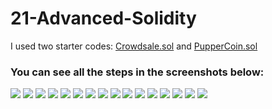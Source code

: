 # 21-Advanced-Solidity

I used two starter codes: [Crowdsale.sol](https://github.com/arzuisiktopbas/21-Advanced-Solidity/blob/main/Crowdsale.sol) and [PupperCoin.sol](PupperCoin.sol)

### You can see all the steps in the screenshots below:

![](https://github.com/arzuisiktopbas/21-Advanced-Solidity/blob/main/images/01.png)
![](https://github.com/arzuisiktopbas/21-Advanced-Solidity/blob/main/images/02.png)
![](https://github.com/arzuisiktopbas/21-Advanced-Solidity/blob/main/images/03.png)
![](https://github.com/arzuisiktopbas/21-Advanced-Solidity/blob/main/images/04.png)
![](https://github.com/arzuisiktopbas/21-Advanced-Solidity/blob/main/images/05.png)
![](https://github.com/arzuisiktopbas/21-Advanced-Solidity/blob/main/images/06.png)
![](https://github.com/arzuisiktopbas/21-Advanced-Solidity/blob/main/images/07.png)
![](https://github.com/arzuisiktopbas/21-Advanced-Solidity/blob/main/images/08.png)
![](https://github.com/arzuisiktopbas/21-Advanced-Solidity/blob/main/images/09.png)
![](https://github.com/arzuisiktopbas/21-Advanced-Solidity/blob/main/images/10.png)
![](https://github.com/arzuisiktopbas/21-Advanced-Solidity/blob/main/images/11.png)
![](https://github.com/arzuisiktopbas/21-Advanced-Solidity/blob/main/images/12.png)
![](https://github.com/arzuisiktopbas/21-Advanced-Solidity/blob/main/images/13.png)
![](https://github.com/arzuisiktopbas/21-Advanced-Solidity/blob/main/images/14.png)
![](https://github.com/arzuisiktopbas/21-Advanced-Solidity/blob/main/images/15.png)
![](https://github.com/arzuisiktopbas/21-Advanced-Solidity/blob/main/images/16.png)


